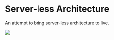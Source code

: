 
# Server-less Architecture

An attempt to bring server-less architecture to live.


![](https://travis-ci.org/ThilinaManamgoda/serverless-architecture.svg?branch=master)
